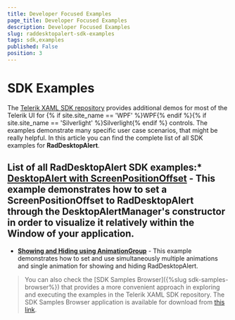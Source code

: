 ```yaml
---
title: Developer Focused Examples
page_title: Developer Focused Examples
description: Developer Focused Examples
slug: raddesktopalert-sdk-examples
tags: sdk,examples
published: False
position: 3
---
```


# SDK Examples

The [Telerik XAML SDK repository](https://github.com/telerik/xaml-sdk/tree/master/) provides additional demos for most of the Telerik UI for {% if site.site_name == 'WPF' %}WPF{% endif %}{% if site.site_name == 'Silverlight' %}Silverlight{% endif %} controls. The examples demonstrate many specific user case scenarios, that might be really helpful. In this article you can find the complete list of all SDK examples for __RadDesktopAlert__.

## List of all RadDesktopAlert SDK examples:* __[DesktopAlert with ScreenPositionOffset](https://github.com/telerik/xaml-sdk/tree/master/DesktopAlert/DesktopAlertWithScreenPositionOffset)__ - This example demonstrates how to set a ScreenPositionOffset to RadDesktopAlert through the DesktopAlertManager's constructor in order to visualize it relatively within the Window of your application.
* __[Showing and Hiding using AnimationGroup](https://github.com/telerik/xaml-sdk/tree/master/DesktopAlert/ShowingAndHidingUsingAnimationGroup)__ - This example demonstrates how to set and use simultaneously multiple animations and single animation for showing and hiding RadDesktopAlert.


>You can also check the [SDK Samples Browser]({%slug sdk-samples-browser%}) that provides a more convenient approach in exploring and executing the examples in the Telerik XAML SDK repository. The SDK Samples Browser application is available for download from [this link](http://demos.telerik.com/xaml-sdkbrowser/).